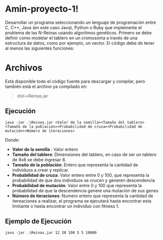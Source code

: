 # Amin-proyecto-1!

Desarrollar un programa seleccionando un lenguaje de programación entre C, C++, Java (en este caso Java), Python o Ruby que implemente el problema de las N-Reinas usando algoritmos genéticos. Primero se debe definir como modelar el tablero en un cromosoma a través de una estructura de datos, como por ejemplo, un vector. El código debe de tener al menos las siguientes funciones:


# Archivos

Está disponible todo el código fuente para descargar y compilar, pero también está el archivo ya compilado en:

> dist->Reinas.jar

## Ejecución

   

    java -jar .\Reinas.jar <Valor de la semilla><Tamaño del tablero><Tamaño de la población><Probabilidad de cruza><Probabilidad de mutación><Número de iteraciones>

Donde:

 - **Valor de la semilla** :  Valor entero
- **Tamaño del tablero**: Dimensiones del tablero, en caso de ser un tablero de 8x8 se debe ingresar 8.
- **Tamaño de la población**: Entero que representa la cantidad de individuos a crear y replicar.
- **Probabilidad de cruza**: Valor entero entre 0 y 100, que representa la probabilidad de que dos individuos se crucen y generen descendencia
- **Probabilidad de mutación**: Valor entre 0 y 100 que representa la probabilidad de que la descendencia genere una mutación de sus genes
- **Número de iteraciones**: Numero entero que representa la cantidad de itereaciones a realizar, el programa se ejecutará hasta encontrar esta limitante o hasta encontrar un individuo con fitness 1.

## Ejemplo de Ejecución
    
    java -jar .\Reinas.jar 12 20 100 5 5 10000

